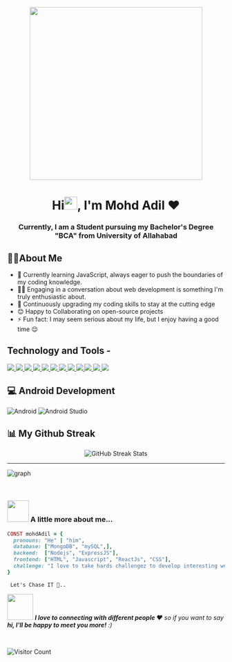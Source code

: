 
<div align="center">
<img src="https://i.pinimg.com/originals/e8/f4/53/e8f453469a3ec97ecd354df465d73913.gif" width="400px" />
</div>
<h1 align="center">Hi<img src="https://raw.githubusercontent.com/MartinHeinz/MartinHeinz/master/wave.gif" width="30px">, I'm Mohd Adil ❤️</h1>

<h3 align="center">Currently, I am a Student pursuing my Bachelor's Degree "BCA" from University of Allahabad</h3>


## :man_technologist:About Me
- 🌱 Currently learning JavaScript, always eager to push the boundaries of my coding knowledge.
- 👨‍💻 Engaging in a conversation about web development is something I'm truly enthusiastic about.
- 🏫 Continuously upgrading my coding skills to stay at the cutting edge
- 😊 Happy to Collaborating on open-source projects 
- ⚡ Fun fact: I may seem serious about my life, but I enjoy having a good time 😌


## Technology and Tools - 

<p align="left"> 
    <a href="#"> <img src="https://img.icons8.com/color/96/000000/java-coffee-cup-logo--v1.png"/> </a>
    <a href="#"> <img src="https://img.icons8.com/color/96/000000/html-5--v1.png"/> </a> 
    <a href="#"> <img src="https://img.icons8.com/color/96/000000/css3.png"/> </a> 
    <a href="#"> <img src="https://img.icons8.com/color/96/000000/bootstrap.png"/> </a> 
    <a href="#"> <img src="https://img.icons8.com/color/96/000000/mysql-logo.png"/> </a>
    <a href="#"> <img src="https://img.icons8.com/color/96/000000/git.png"/> </a>
    <a href="#"> <img src="https://img.icons8.com/ios-filled/100/000000/github.png"/> </a> 
    <a href="#"> <img src="https://img.icons8.com/color/96/000000/visual-studio--v2.png"/> </a>
    <a href="#"> <img src="https://img.icons8.com/color/96/000000/linux--v1.png"/> </a> 
    <a href="#"> <img src="https://img.icons8.com/color/96/windows-10.png"/> </a>
    <a href="#"> <img src="https://img.icons8.com/color/96/000000/c-sharp-logo-2.png"/> </a>
    <a href="#"> <img src="https://img.icons8.com/color/96/000000/adobe-photoshop--v1.png"/> </a>   
</p>



## 💻 Android Development
 ![Android](https://img.shields.io/badge/Android-1FAA59?style=for-the-badge&logo=Android&logoColor=black) ![Android Studio](https://img.shields.io/badge/Androidstudio-00BC404C3AE3?style=for-the-badge&logo=Androidstudio&logoColor=black)

## 📊 My Github Streak
<div align="center">
    <img src="https://github-readme-streak-stats.herokuapp.com/?user=adilsiddiqui70786&theme=dark&hide_border=true&background=000000&fire=2980b9&ring=2980b9&stroke=2980b9&currStreakLabel=2980b9&sideNums=2980b9&sideLabels=2980b9" alt="GitHub Streak Stats">
</div>
 <!-- | ![Mohd Adil](https://github-readme-stats.vercel.app/api/top-langs/?username=adilsiddiqui70786&layout=compact&theme=dark&langs_count=6&count_private=true&text_color=F5F3E4&title_color=F3CCAE&bg_color=000000)   | ![Mohd Adil](http://github-profile-summary-cards.vercel.app/api/cards/profile-details?username=adilsiddiqui70786&theme=gruvbox)     | -->



***  
 <!-- Contribution Graph
<h3 align="center"> a snake is🐍 eating my contribution graph📈 </h3>
<p align="center">
<img src="https://github.com/adilsiddiqui70786/adilsiddiqui70786/blob/output/github-contribution-grid-snake.svg">
</p>
-->

![graph](https://github-readme-activity-graph.vercel.app/graph?username=adilsiddiqui70786&bg_color=0000000&color=2980b9&line=2980b9&point=27ae60&area_color=2980b9&area=true&hide_border=true)
<br/>


</p>

<br>

### <img src="https://media.giphy.com/media/VgCDAzcKvsR6OM0uWg/giphy.gif" width="50"> A little more about me...  

```ruby
CONST mohdAdil = {
  pronouns: "He" | "him",
  database: ["MongoDB", "mySQL",],
  backend:  ["Nodejs", "ExpressJS"],
  frontend: ["HTML", "Javascript", "ReactJs", "CSS"],
  challenge: "I love to take hards challengez to develop interesting websites ."
}
```
     Let's Chase IT 🦅..

<img src="https://media.giphy.com/media/LnQjpWaON8nhr21vNW/giphy.gif" width="60"> <em><b>I love to connecting with different people ❤️</b> so if you want to say <b>hi, I'll be happy to meet you more!</b> :)</em>

<br>

![Visitor Count](https://profile-counter.glitch.me/{adilsiddiqui70786}/count.svg)



<!--
**adilsiddiqui70786/adilsiddiqui70786** is a ✨ _special_ ✨ repository because its `README.md` (this file) appears on your GitHub profile.

Here are some ideas to get you started:

- 🔭 I’m currently working on ...
- 🌱 I’m currently learning ...
- 👯 I’m looking to collaborate on ...
- 🤔 I’m looking for help with ...
- 💬 Ask me about ...
- 📫 How to reach me: ...
- 😄 Pronouns: ...
- ⚡ Fun fact: ...
-->
